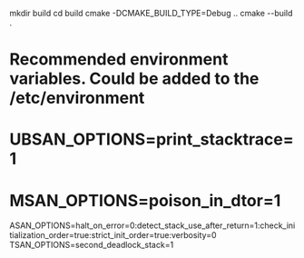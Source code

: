 mkdir build
cd build
cmake -DCMAKE_BUILD_TYPE=Debug ..
cmake --build .

# Recommended environment variables. Could be added to the /etc/environment
# UBSAN_OPTIONS=print_stacktrace=1
# MSAN_OPTIONS=poison_in_dtor=1
ASAN_OPTIONS=halt_on_error=0:detect_stack_use_after_return=1:check_initialization_order=true:strict_init_order=true:verbosity=0
TSAN_OPTIONS=second_deadlock_stack=1

